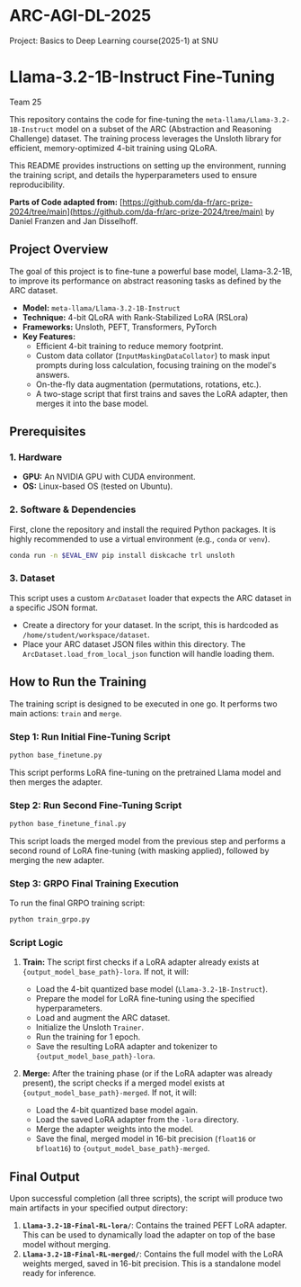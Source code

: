 # ARC-AGI-DL-2025
Project:  Basics to Deep Learning course(2025-1) at SNU

# Llama-3.2-1B-Instruct Fine-Tuning 
Team 25

This repository contains the code for fine-tuning the `meta-llama/Llama-3.2-1B-Instruct` model on a subset of the ARC (Abstraction and Reasoning Challenge) dataset. The training process leverages the Unsloth library for efficient, memory-optimized 4-bit training using QLoRA.

This README provides instructions on setting up the environment, running the training script, and details the hyperparameters used to ensure reproducibility.

**Parts of Code adapted from:** [https://github.com/da-fr/arc-prize-2024/tree/main](https://github.com/da-fr/arc-prize-2024/tree/main) by Daniel Franzen and Jan Disselhoff.

## Project Overview

The goal of this project is to fine-tune a powerful base model, Llama-3.2-1B, to improve its performance on abstract reasoning tasks as defined by the ARC dataset.

- **Model:** `meta-llama/Llama-3.2-1B-Instruct`
- **Technique:** 4-bit QLoRA with Rank-Stabilized LoRA (RSLora)
- **Frameworks:** Unsloth, PEFT, Transformers, PyTorch
- **Key Features:**
    - Efficient 4-bit training to reduce memory footprint.
    - Custom data collator (`InputMaskingDataCollator`) to mask input prompts during loss calculation, focusing training on the model's answers.
    - On-the-fly data augmentation (permutations, rotations, etc.).
    - A two-stage script that first trains and saves the LoRA adapter, then merges it into the base model.

## Prerequisites

### 1. Hardware
- **GPU:** An NVIDIA GPU with CUDA environment.
- **OS:** Linux-based OS (tested on Ubuntu).

### 2. Software & Dependencies
First, clone the repository and install the required Python packages. It is highly recommended to use a virtual environment (e.g., `conda` or `venv`).

```bash
conda run -n $EVAL_ENV pip install diskcache trl unsloth
```

### 3. Dataset
This script uses a custom `ArcDataset` loader that expects the ARC dataset in a specific JSON format.
- Create a directory for your dataset. In the script, this is hardcoded as `/home/student/workspace/dataset`.
- Place your ARC dataset JSON files within this directory. The `ArcDataset.load_from_local_json` function will handle loading them.

## How to Run the Training

The training script is designed to be executed in one go. It performs two main actions: `train` and `merge`.

### Step 1: Run Initial Fine-Tuning Script
```bash
python base_finetune.py
```

This script performs LoRA fine-tuning on the pretrained Llama model and then merges the adapter.

### Step 2: Run Second Fine-Tuning Script
```bash
python base_finetune_final.py
```

This script loads the merged model from the previous step and performs a second round of LoRA fine-tuning (with masking applied), followed by merging the new adapter.

### Step 3: GRPO Final Training Execution

To run the final GRPO training script:

```bash
python train_grpo.py
```

### Script Logic
1. **Train:** The script first checks if a LoRA adapter already exists at `{output_model_base_path}-lora`. If not, it will:
   - Load the 4-bit quantized base model (`Llama-3.2-1B-Instruct`).
   - Prepare the model for LoRA fine-tuning using the specified hyperparameters.
   - Load and augment the ARC dataset.
   - Initialize the Unsloth `Trainer`.
   - Run the training for 1 epoch.
   - Save the resulting LoRA adapter and tokenizer to `{output_model_base_path}-lora`.

2. **Merge:** After the training phase (or if the LoRA adapter was already present), the script checks if a merged model exists at `{output_model_base_path}-merged`. If not, it will:
   - Load the 4-bit quantized base model again.
   - Load the saved LoRA adapter from the `-lora` directory.
   - Merge the adapter weights into the model.
   - Save the final, merged model in 16-bit precision (`float16` or `bfloat16`) to `{output_model_base_path}-merged`.

## Final Output

Upon successful completion (all three scripts), the script will produce two main artifacts in your specified output directory:

1. **`Llama-3.2-1B-Final-RL-lora/`**: Contains the trained PEFT LoRA adapter. This can be used to dynamically load the adapter on top of the base model without merging.
2. **`Llama-3.2-1B-Final-RL-merged/`**: Contains the full model with the LoRA weights merged, saved in 16-bit precision. This is a standalone model ready for inference.
